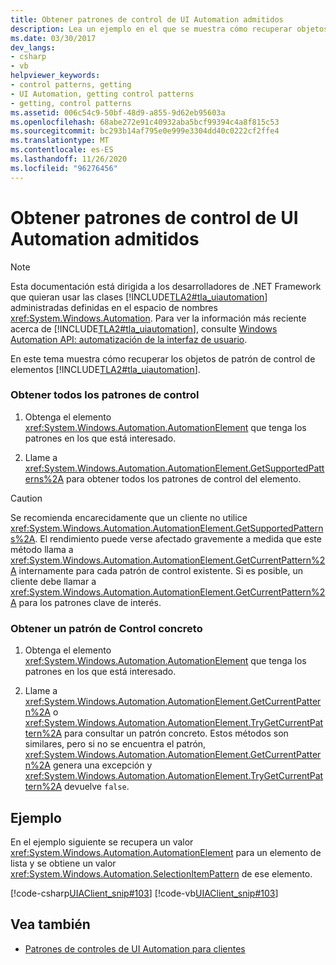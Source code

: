 ```yaml
---
title: Obtener patrones de control de UI Automation admitidos
description: Lea un ejemplo en el que se muestra cómo recuperar objetos de patrón de control admitidos de los elementos de automatización de la interfaz de usuario.
ms.date: 03/30/2017
dev_langs:
- csharp
- vb
helpviewer_keywords:
- control patterns, getting
- UI Automation, getting control patterns
- getting, control patterns
ms.assetid: 006c54c9-50bf-48d9-a855-9d62eb95603a
ms.openlocfilehash: 68abe272e91c40932aba5bcf99394c4a8f815c53
ms.sourcegitcommit: bc293b14af795e0e999e3304dd40c0222cf2ffe4
ms.translationtype: MT
ms.contentlocale: es-ES
ms.lasthandoff: 11/26/2020
ms.locfileid: "96276456"
---
```

# <a name="get-supported-ui-automation-control-patterns"></a>Obtener patrones de control de UI Automation admitidos

> [!NOTE]
> Esta documentación está dirigida a los desarrolladores de .NET Framework que quieran usar las clases [!INCLUDE[TLA2#tla_uiautomation](../../../includes/tla2sharptla-uiautomation-md.md)] administradas definidas en el espacio de nombres <xref:System.Windows.Automation>. Para ver la información más reciente acerca de [!INCLUDE[TLA2#tla_uiautomation](../../../includes/tla2sharptla-uiautomation-md.md)], consulte [Windows Automation API: automatización de la interfaz de usuario](/windows/win32/winauto/entry-uiauto-win32).  
  
 En este tema muestra cómo recuperar los objetos de patrón de control de elementos [!INCLUDE[TLA2#tla_uiautomation](../../../includes/tla2sharptla-uiautomation-md.md)].  
  
### <a name="obtain-all-control-patterns"></a>Obtener todos los patrones de control  
  
1. Obtenga el elemento <xref:System.Windows.Automation.AutomationElement> que tenga los patrones en los que está interesado.  
  
2. Llame a <xref:System.Windows.Automation.AutomationElement.GetSupportedPatterns%2A> para obtener todos los patrones de control del elemento.  
  
> [!CAUTION]
> Se recomienda encarecidamente que un cliente no utilice <xref:System.Windows.Automation.AutomationElement.GetSupportedPatterns%2A>. El rendimiento puede verse afectado gravemente a medida que este método llama a <xref:System.Windows.Automation.AutomationElement.GetCurrentPattern%2A> internamente para cada patrón de control existente. Si es posible, un cliente debe llamar a <xref:System.Windows.Automation.AutomationElement.GetCurrentPattern%2A> para los patrones clave de interés.  
  
### <a name="obtain-a-specific-control-pattern"></a>Obtener un patrón de Control concreto  
  
1. Obtenga el elemento <xref:System.Windows.Automation.AutomationElement> que tenga los patrones en los que está interesado.  
  
2. Llame a <xref:System.Windows.Automation.AutomationElement.GetCurrentPattern%2A> o <xref:System.Windows.Automation.AutomationElement.TryGetCurrentPattern%2A> para consultar un patrón concreto. Estos métodos son similares, pero si no se encuentra el patrón, <xref:System.Windows.Automation.AutomationElement.GetCurrentPattern%2A> genera una excepción y <xref:System.Windows.Automation.AutomationElement.TryGetCurrentPattern%2A> devuelve `false`.  
  
## <a name="example"></a>Ejemplo  

 En el ejemplo siguiente se recupera un valor <xref:System.Windows.Automation.AutomationElement> para un elemento de lista y se obtiene un valor <xref:System.Windows.Automation.SelectionItemPattern> de ese elemento.  
  
 [!code-csharp[UIAClient_snip#103](../../../samples/snippets/csharp/VS_Snippets_Wpf/UIAClient_snip/CSharp/ClientForm.cs#103)]
 [!code-vb[UIAClient_snip#103](../../../samples/snippets/visualbasic/VS_Snippets_Wpf/UIAClient_snip/VisualBasic/ClientForm.vb#103)]  
  
## <a name="see-also"></a>Vea también

- [Patrones de controles de UI Automation para clientes](ui-automation-control-patterns-for-clients.md)
